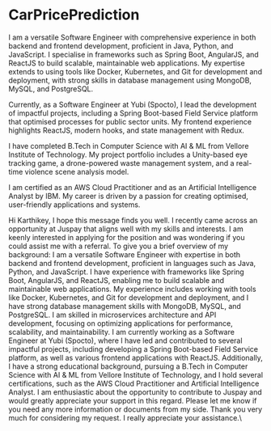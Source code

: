 # CarPricePrediction

I am a versatile Software Engineer with comprehensive experience in both backend and frontend development, proficient in Java, Python, and JavaScript. I specialise in frameworks such as Spring Boot, AngularJS, and ReactJS to build scalable, maintainable web applications. My expertise extends to using tools like Docker, Kubernetes, and Git for development and deployment, with strong skills in database management using MongoDB, MySQL, and PostgreSQL.

Currently, as a Software Engineer at Yubi (Spocto), I lead the development of impactful projects, including a Spring Boot-based Field Service platform that optimised processes for public sector units. My frontend experience highlights ReactJS, modern hooks, and state management with Redux.

I have completed B.Tech in Computer Science with AI & ML from Vellore Institute of Technology. My project portfolio includes a Unity-based eye tracking game, a drone-powered waste management system, and a real-time violence scene analysis model.

I am certified as an AWS Cloud Practitioner and as an Artificial Intelligence Analyst by IBM. My career is driven by a passion for creating optimised, user-friendly applications and systems.



Hi Karthikey,
I hope this message finds you well. I recently came across an opportunity at Juspay that aligns well with my skills and interests. I am keenly interested in applying for the position and was wondering if you could assist me with a referral.
To give you a brief overview of my background:
I am a versatile Software Engineer with expertise in both backend and frontend development, proficient in languages such as Java, Python, and JavaScript.
I have experience with frameworks like Spring Boot, AngularJS, and ReactJS, enabling me to build scalable and maintainable web applications.
My experience includes working with tools like Docker, Kubernetes, and Git for development and deployment, and I have strong database management skills with MongoDB, MySQL, and PostgreSQL.
I am skilled in microservices architecture and API development, focusing on optimizing applications for performance, scalability, and maintainability.
I am currently working as a Software Engineer at Yubi (Spocto), where I have led and contributed to several impactful projects, including developing a Spring Boot-based Field Service platform, as well as various frontend applications with ReactJS.
Additionally, I have a strong educational background, pursuing a B.Tech in Computer Science with AI & ML from Vellore Institute of Technology, and I hold several certifications, such as the AWS Cloud Practitioner and Artificial Intelligence Analyst.
I am enthusiastic about the opportunity to contribute to Juspay and would greatly appreciate your support in this regard. Please let me know if you need any more information or documents from my side.
Thank you very much for considering my request. I really appreciate your assistance.\
